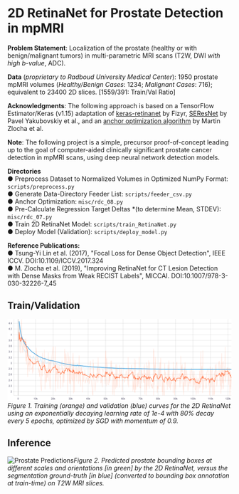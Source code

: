 # 2D RetinaNet for Prostate Detection in mpMRI
 
**Problem Statement**: Localization of the prostate (healthy or with benign/malignant tumors) in multi-parametric MRI scans (T2W, DWI *with high b-value*, ADC).   

**Data** (*proprietary to Radboud University Medical Center*): 1950 prostate mpMRI volumes (*Healthy/Benign Cases*: 1234; *Malignant Cases*: 716); equivalent to 23400 2D slices. [1559/391: Train/Val Ratio]

**Acknowledgments**: The following approach is based on a TensorFlow Estimator/Keras (v1.15) adaptation of [keras-retinanet](https://github.com/fizyr/keras-retinanet/) by Fizyr, [SEResNet](https://github.com/qubvel/classification_models) by Pavel Yakubovskiy et al., and an [anchor optimization algorithm](https://github.com/martinzlocha/anchor-optimization) by Martin Zlocha et al.

**Note**: The following project is a simple, precursor proof-of-concept leading up to the goal of computer-aided clinically significant prostate cancer detection in mpMRI scans, using deep neural network detection models.

**Directories**  
  ● Preprocess Dataset to Normalized Volumes in Optimized NumPy Format: `scripts/preprocess.py`  
  ● Generate Data-Directory Feeder List: `scripts/feeder_csv.py`  
  ● Anchor Optimization: `misc/rdc_08.py`  
  ● Pre-Calculate Regression Target Deltas *(to determine Mean, STDEV): `misc/rdc_07.py`  
  ● Train 2D RetinaNet Model: `scripts/train_RetinaNet.py`  
  ● Deploy Model (Validation): `scripts/deploy_model.py`  
  

**Reference Publications:**  
  ● Tsung-Yi Lin et al. (2017), "Focal Loss for Dense Object Detection", IEEE ICCV. DOI:10.1109/ICCV.2017.324  
  ● M. Zlocha et al. (2019), "Improving RetinaNet for CT Lesion Detection with Dense Masks from Weak RECIST Labels", MICCAI. DOI:10.1007/978-3-030-32226-7_45                 


## Train/Validation 
  
  
![Train-Val Curves](reports/images/training_curves.png)*Figure 1.  Training (orange) and validation (blue) curves for the 2D RetinaNet using an exponentially decaying learning rate of 1e-4 with 80% decay every 5 epochs, optimized by SGD with momentum of 0.9.*  
  
    
    
## Inference  
  
  
![Prostate Predictions](reports/images/prostate_predictions.png)*Figure 2.  Predicted prostate bounding boxes at different scales and orientations [in green] by the 2D RetinaNet, versus the segmentation ground-truth [in blue] (converted to bounding box annotation at train-time) on T2W MRI slices.* 
